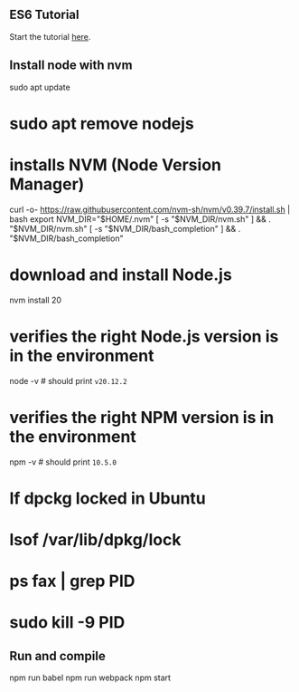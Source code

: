 ## ES6 Tutorial

Start the tutorial [here](http://ccoenraets.github.io/es6-tutorial).

## Install node with nvm
sudo apt update
# sudo apt remove nodejs

# installs NVM (Node Version Manager)
curl -o- https://raw.githubusercontent.com/nvm-sh/nvm/v0.39.7/install.sh | bash
export NVM_DIR="$HOME/.nvm"
[ -s "$NVM_DIR/nvm.sh" ] && \. "$NVM_DIR/nvm.sh"
[ -s "$NVM_DIR/bash_completion" ] && \. "$NVM_DIR/bash_completion"

# download and install Node.js
nvm install 20

# verifies the right Node.js version is in the environment
node -v # should print `v20.12.2`

# verifies the right NPM version is in the environment
npm -v # should print `10.5.0`

# If dpckg locked in Ubuntu
# lsof /var/lib/dpkg/lock
# ps fax | grep PID
# sudo kill -9 PID

## Run and compile
npm run babel
npm run webpack
npm start

